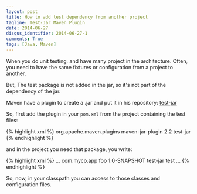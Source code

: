 ```yaml
---
layout: post
title: How to add test dependency from another project
tagline: Test-Jar Maven Plugin
date: 2014-06-27
disqus_identifier: 2014-06-27-1
comments: True
tags: [Java, Maven]
---
```


When you do unit testing, and have many project in the architecture. Often, you need to have the same fixtures or configuration from a project to another.

But, The test package is not added in the jar, so it's not part of the dependency of the jar.

Maven have a plugin to create a .jar and put it in his repository: [test-jar](http://maven.apache.org/guides/mini/guide-attached-tests.html)

So, first add the plugin in your `pom.xml` from the project containing the test files:

{% highlight xml %}
    <project>
  <build>
    <plugins>
     <plugin>
       <groupId>org.apache.maven.plugins</groupId>
       <artifactId>maven-jar-plugin</artifactId>
       <version>2.2</version>
       <executions>
         <execution>
           <goals>
             <goal>test-jar</goal>
           </goals>
         </execution>
       </executions>
     </plugin>
    </plugins>
  </build>
</project>
{% endhighlight %}

and in the project you need that package, you write:

{% highlight xml %}
    <project>
  ...
  <dependencies>
    <dependency>
      <groupId>com.myco.app</groupId>
      <artifactId>foo</artifactId>
      <version>1.0-SNAPSHOT</version>
      <type>test-jar</type>
      <scope>test</scope>
    </dependency>
  </dependencies>
  ...
</project>
{% endhighlight %}

So, now, in your classpath you can access to those classes and configuration files.
